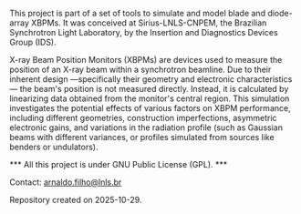 This project is part of a set of tools to simulate and model blade and diode-array XBPMs. It was conceived at Sirius-LNLS-CNPEM, the Brazilian Synchrotron Light Laboratory, by the Insertion and Diagnostics Devices Group (IDS).

X-ray Beam Position Monitors (XBPMs) are devices used to measure the position of an X-ray beam within a synchrotron beamline. Due to their inherent design —specifically their geometry and electronic characteristics — the beam's position is not measured directly. Instead, it is calculated by linearizing data obtained from the monitor's central region. This simulation investigates the potential effects of various factors on XBPM performance, including different geometries, construction imperfections, asymmetric electronic gains, and variations in the radiation profile (such as Gaussian beams with different variances, or profiles simulated from sources like benders or undulators).


*** All this project is under GNU Public License (GPL). ***

Contact: arnaldo.filho@lnls.br

Repository created on 2025-10-29.
